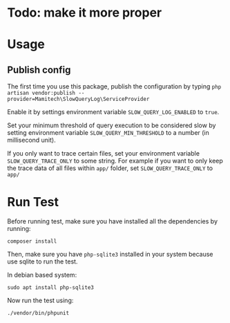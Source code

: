 # Todo: make it more proper

# Usage
## Publish config
The first time you use this package, publish the configuration by typing `php artisan vendor:publish --provider=Mamitech\SlowQueryLog\ServiceProvider`

Enable it by settings environment variable `SLOW_QUERY_LOG_ENABLED` to `true`.

Set your minimum threshold of query execution to be considered slow by setting environment variable `SLOW_QUERY_MIN_THRESHOLD` to a number (in millisecond unit).

If you only want to trace certain files, set your environment variable `SLOW_QUERY_TRACE_ONLY` to some string.
For example if you want to only keep the trace data of all files within `app/` folder, set `SLOW_QUERY_TRACE_ONLY` to `app/`

# Run Test

Before running test, make sure you have installed all the dependencies
by running:

```
composer install
```

Then, make sure you have `php-sqlite3` installed in your system
because use sqlite to run the test.

In debian based system:

```
sudo apt install php-sqlite3
```

Now run the test using:

```
./vendor/bin/phpunit
```